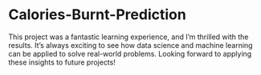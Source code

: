 # Calories-Burnt-Prediction
This project was a fantastic learning experience, and I’m thrilled with the results. It’s always exciting to see how data science and machine learning can be applied to solve real-world problems. Looking forward to applying these insights to future projects!
